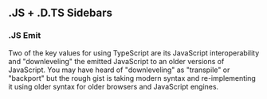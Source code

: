 ## .JS + .D.TS Sidebars

### .JS Emit

Two of the key values for using TypeScript are its JavaScript interoperability and "downleveling" the emitted JavaScript to an older versions of JavaScript. You may have heard of "downleveling" as "transpile" or "backport" but the rough gist is taking modern syntax and re-implementing it using older syntax for older browsers and JavaScript engines.
